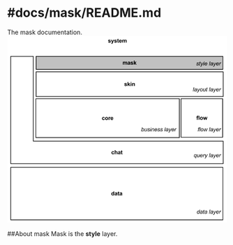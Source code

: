 #docs/mask/README.md
==============

The mask documentation.
![Image](../mask/images/system_overview_mask.png?raw=true)

##About mask
Mask is the **style** layer.

